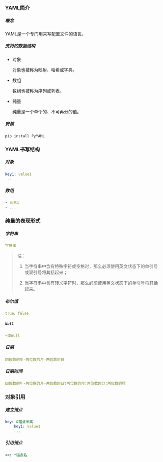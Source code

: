 ### YAML简介

##### 概念

YAML是一个专门用来写配置文件的语言。

##### 支持的数据结构

* 对象

    对象也被称为映射、哈希或字典。

* 数组

    数组也被称为序列或列表。

* 纯量

    纯量是一个单个的、不可再分的值。

##### 安装

```shell
pip install PyYAML
```

### YAML书写结构

##### 对象

```yaml
key1: value1
...
```

##### 数组

```yaml
- 元素1
- ...
```

### 纯量的表现形式

##### 字符串

```yaml
字符串
```

> 注：
>
> 1. 当字符串中含有特殊字符或空格时，那么必须使用英文状态下的单引号或双引号将其括起来；
>
> 2. 当字符串中含有转义字符时，那么必须使用英文状态下的单引号将其括起来。

##### 布尔值

```yaml
true、false
```

##### `Null`

```yaml
~或null
```

##### 日期

```yaml
四位数的年-两位数的月-两位数的日
```

##### 日期时间

```yaml
四位数的年-两位数的月-两位数的日t两位数的时:两位数的分:两位数的秒
```

### 对象引用

##### 建立锚点

```yaml
key: &锚点米高
    key1: value1
    ...
```

##### 引用锚点

```yaml
<<: *锚点名
```